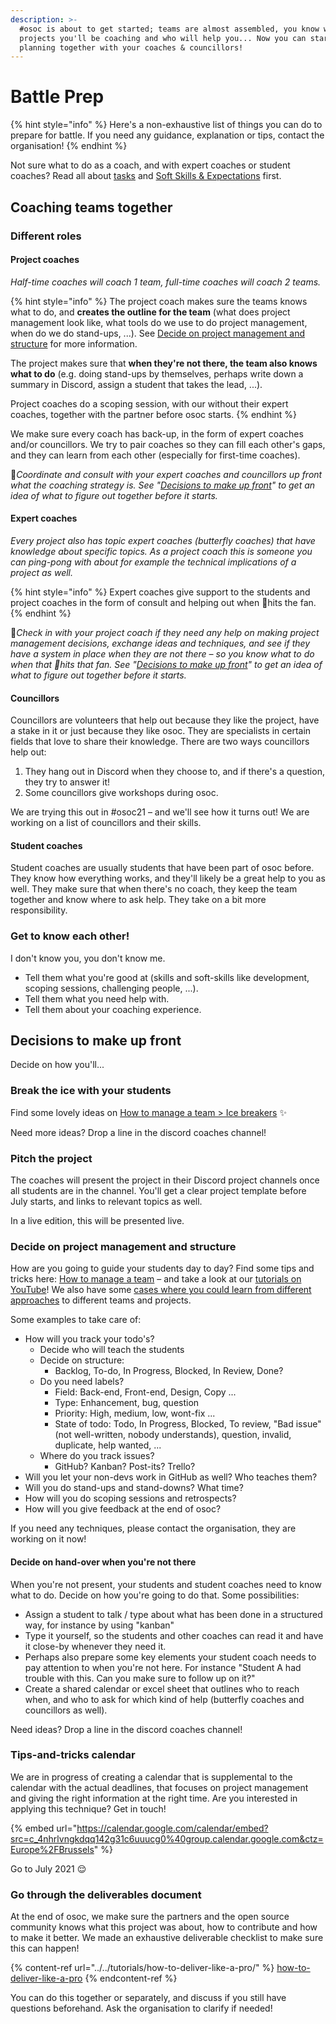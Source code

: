 ```yaml
---
description: >-
  #osoc is about to get started; teams are almost assembled, you know which
  projects you'll be coaching and who will help you... Now you can start
  planning together with your coaches & councillors!
---
```


# Battle Prep

{% hint style="info" %}
Here's a non-exhaustive list of things you can do to prepare for battle. If you need any guidance, explanation or tips, contact the organisation!
{% endhint %}

Not sure what to do as a coach, and with expert coaches or student coaches? Read all about [tasks](tasks.md) and [Soft Skills & Expectations](soft-skills-and-expectations.md) first.

## Coaching teams together

### Different roles

#### Project coaches

_Half-time coaches will coach 1 team, full-time coaches will coach 2 teams._

{% hint style="info" %}
The project coach makes sure the teams knows what to do, and **creates the outline for the team** (what does project management look like, what tools do we use to do project management, when do we do stand-ups, ...). See [Decide on project management and structure](battle-prep.md#decide-on-project-management-and-structure) for more information.

The project makes sure that **when they're not there, the team also knows what to do** (e.g. doing stand-ups by themselves, perhaps write down a summary in Discord, assign a student that takes the lead, ...).

Project coaches do a scoping session, with our without their expert coaches, together with the partner before osoc starts.
{% endhint %}

We make sure every coach has back-up, in the form of expert coaches and/or councillors. We try to pair coaches so they can fill each other's gaps, and they can learn from each other (especially for first-time coaches).

🎩_Coordinate and consult with your expert coaches and councillors up front what the coaching strategy is. See "_[_Decisions to make up front_](battle-prep.md#decisions-to-make-up-front)_" to get an idea of what to figure out together before it starts._

#### Expert coaches

_Every project also has topic expert coaches (butterfly coaches) that have knowledge about specific topics. As a project coach this is someone you can ping-pong with about for example the technical implications of a project as well._

{% hint style="info" %}
Expert coaches give support to the students and project coaches in the form of consult and helping out when 💩hits the fan.
{% endhint %}

🎩_Check in with your project coach if they need any help on making project management decisions, exchange ideas and techniques, and see if they have a system in place when they are not there – so you know what to do when that 💩hits that fan. See "_[_Decisions to make up front_](battle-prep.md#decisions-to-make-up-front)_" to get an idea of what to figure out together before it starts._

#### Councillors

Councillors are volunteers that help out because they like the project, have a stake in it or just because they like osoc. They are specialists in certain fields that love to share their knowledge. There are two ways councillors help out:

1. They hang out in Discord when they choose to, and if there's a question, they try to answer it!
2. Some councillors give workshops during osoc.

We are trying this out in #osoc21 – and we'll see how it turns out! We are working on a list of councillors and their skills.

#### Student coaches

Student coaches are usually students that have been part of osoc before. They know how everything works, and they'll likely be a great help to you as well. They make sure that when there's no coach, they keep the team together and know where to ask help. They take on a bit more responsibility.

### Get to know each other!

I don't know you, you don't know me.

* Tell them what you're good at (skills and soft-skills like development, scoping sessions, challenging people, ...).
* Tell them what you need help with.
* Tell them about your coaching experience.

## Decisions to make up front

Decide on how you'll...

### Break the ice with your students

Find some lovely ideas on [How to manage a team > Ice breakers](how-to-manage-a-team.md#ice-breakers) ✨

Need more ideas? Drop a line in the discord coaches channel!

### Pitch the project

The coaches will present the project in their Discord project channels once all students are in the channel. You'll get a clear project template before July starts, and links to relevant topics as well.

In a live edition, this will be presented live.

### Decide on project management and structure

How are you going to guide your students day to day? Find some tips and tricks here: [How to manage a team](how-to-manage-a-team.md) – and take a look at our [tutorials on YouTube](https://www.youtube.com/playlist?list=PLEHc\_BULYm1B3-xLdfwfktL5Qps6PW61u)! We also have some [cases where you could learn from different approaches](coaching-cases.md) to different teams and projects.

Some examples to take care of:

* How will you track your todo's?
  * Decide who will teach the students
  * Decide on structure:
    * Backlog, To-do, In Progress, Blocked, In Review, Done?
  * Do you need labels?
    * Field: Back-end, Front-end, Design, Copy ...
    * Type: Enhancement, bug, question
    * Priority: High, medium, low, wont-fix ...
    * State of todo: Todo, In Progress, Blocked, To review, "Bad issue" (not well-written, nobody understands), question, invalid, duplicate, help wanted, ...
  * Where do you track issues?
    * GitHub? Kanban? Post-its? Trello?
* Will you let your non-devs work in GitHub as well? Who teaches them?
* Will you do stand-ups and stand-downs? What time?
* How will you do scoping sessions and retrospects?
* How will you give feedback at the end of osoc?

If you need any techniques, please contact the organisation, they are working on it now!

#### Decide on hand-over when you're not there

When you're not present, your students and student coaches need to know what to do. Decide on how you're going to do that. Some possibilities:

* Assign a student to talk / type about what has been done in a structured way, for instance by using "kanban"
* Type it yourself, so the students and other coaches can read it and have it close-by whenever they need it.
* Perhaps also prepare some key elements your student coach needs to pay attention to when you're not here. For instance "Student A had trouble with this. Can you make sure to follow up on it?"
* Create a shared calendar or excel sheet that outlines who to reach when, and who to ask for which kind of help (butterfly coaches and councillors as well).

Need ideas? Drop a line in the discord coaches channel!

### Tips-and-tricks calendar

We are in progress of creating a calendar that is supplemental to the calendar with the actual deadlines, that focuses on project management and giving the right information at the right time. Are you interested in applying this technique? Get in touch!

{% embed url="https://calendar.google.com/calendar/embed?src=c_4nhrlvngkdqq142g31c6uuucg0%40group.calendar.google.com&ctz=Europe%2FBrussels" %}

Go to July 2021 😌

### Go through the deliverables document

At the end of osoc, we make sure the partners and the open source community knows what this project was about, how to contribute and how to make it better. We made an exhaustive deliverable checklist to make sure this can happen!

{% content-ref url="../../tutorials/how-to-deliver-like-a-pro/" %}
[how-to-deliver-like-a-pro](../../tutorials/how-to-deliver-like-a-pro/)
{% endcontent-ref %}

You can do this together or separately, and discuss if you still have questions beforehand. Ask the organisation to clarify if needed!
